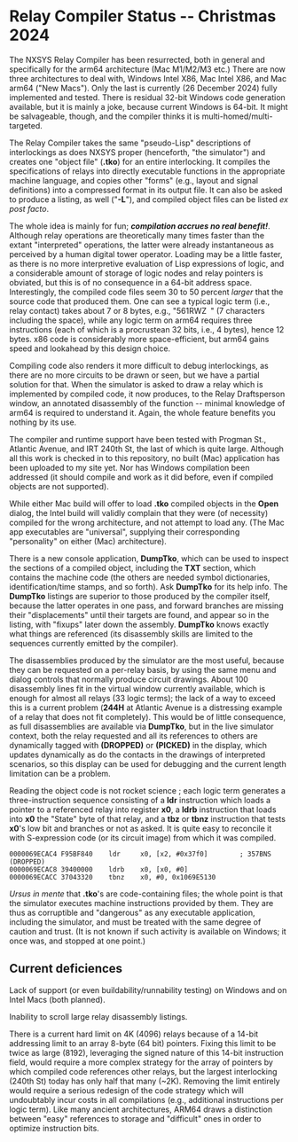 # Relay Compiler Status -- Christmas 2024

The NXSYS Relay Compiler has been resurrected, both in general and specifically for the arm64 architecture (Mac M1/M2/M3 etc.) 
There are now three architectures to deal with, Windows Intel X86, Mac Intel X86, and Mac arm64 ("New Macs"). Only the last is currently (26 December 2024) fully implemented and tested.  There is residual 32-bit Windows code generation available, but it is mainly a joke, because current Windows is 64-bit.  It might be salvageable, though, and the compiler thinks it is multi-homed/multi-targeted.

The Relay Compiler takes the same "pseudo-Lisp" descriptions of interlockings as does NXSYS proper (henceforth, "the simulator") and creates one "object file" (**.tko**) for an entire interlocking.  It compiles the specifications of relays into directly executable functions in the appropriate machine language, and copies other "forms" (e.g., layout and signal definitions) into a compressed format in its output file.  It can also be asked to produce a listing, as well ("**-L**"), and compiled object files can be
listed *ex post facto*.

The whole idea is mainly for fun; ***compilation accrues no real benefit!***.  Although relay operations are
theoretically many times faster than the extant "interpreted" operations, the latter were already instantaneous as perceived by a human digital tower operator.  Loading may be a little faster, as there is no more interpretive evaluation of Lisp expressions of logic, and a considerable amount of storage of logic nodes and relay pointers is obviated, but this is of no consequence in a 64-bit address space.  Interestingly, the compiled code files seem 30 to 50 percent *larger* that the source code that produced them. One can see a typical logic term (i.e., relay contact) takes about 7 or 8 bytes, e.g., "561RWZ<code>&nbsp;</code>" (7 characters including the space), while any logic term on arm64 requires three instructions (each of which is a procrustean 32 bits, i.e., 4 bytes), hence 12 bytes.  x86 code is considerably more space-efficient, but arm64 gains speed and lookahead by this design choice.

Compiling code also renders it more difficult to debug interlockings, as there are no more circuits to be drawn or seen, but we have a
partial solution for that.  When the simulator is asked to draw a relay which is implemented by compiled code, it now produces,
to the Relay Draftsperson window, an annotated disassembly of the function -- minimal knowledge of arm64 is required to understand it.  Again, the whole feature benefits you nothing by its use.

The compiler and runtime support have been tested with Progman St., Atlantic Avenue, and IRT 240th St, the last of which is quite large.  Although all this work is checked in to this repository, no built (Mac) application has been uploaded to my site yet. Nor has Windows compilation been addressed (it should compile and work as it did before, even if compiled objects are not supported).

While either Mac build will offer to load **.tko** compiled objects in the **Open** dialog, the Intel build will validly complain that they were (of necessity) compiled for the wrong architecture, and not attempt to load any.  (The Mac app executables are "universal", supplying their corresponding "personality" on either (Mac) architecture).

There is a new console application, **DumpTko**, which can be used to inspect the sections of a compiled object, including the **TXT**
section, which contains the machine code (the others are needed symbol dictionaries, identification/time stamps, and so forth).  Ask **DumpTko** for its help info. The **DumpTko** listings are superior to those produced by the compiler itself, because the latter operates in one pass, and forward branches are missing their "displacements" until their targets are found, and appear so in the listing, with "fixups" later down the assembly.  **DumpTko** knows exactly what things are referenced (its disassembly skills are limited to the sequences currently emitted by the compiler).

The disassemblies produced by the simulator are the most useful, because they can be requested on a per-relay basis, by using the same
menu and dialog controls that normally produce circuit drawings.  About 100 disassembly lines fit in the virtual window currently available, which is
enough for almost all relays (33 logic terms); the lack of a way to exceed this is a current problem (**244H** at Atlantic Avenue is a distressing example of a relay that does not fit completely).  This would be of little consequence, as full disassemblies are available via **DumpTko**, but in the live simulator context, both the relay requested and all its references to others are dynamically tagged with **(DROPPED)** or **(PICKED)** in the display, which updates dynamically as do the contacts in the drawings of interpreted scenarios, so this display can be used for debugging and the current length limitation can be a problem.

Reading the object code is not rocket science ; each logic term generates a three-instruction sequence consisting of a **ldr** instruction which loads a pointer to a referenced relay into register **x0**, a **ldrb** instruction that loads into **x0** the "State" byte of that relay, and a **tbz** or **tbnz** instruction that tests **x0**'s low bit and branches or not as asked. It is quite easy to reconcile it with S-expression code (or its circuit image) from which it was compiled.

    0000069ECAC4 F95BF840    ldr     x0, [x2, #0x37f0]        ; 357BNS  (DROPPED)
    0000069ECAC8 39400000    ldrb    x0, [x0, #0]
    0000069ECACC 37043320    tbnz    x0, #0, 0x1069E5130

*Ursus in mente* that **.tko**'s are code-containing files; the whole point is that the simulator executes machine instructions provided by them.  They are thus as corruptible and "dangerous" as any executable application, including the simulator, and must be treated with the same degree of caution and trust.  (It is not known if such activity is available on Windows; it once was, and stopped at one point.)

## Current deficiences

Lack of support (or even buildability/runnability testing) on Windows and on Intel Macs (both planned).

Inability to scroll large relay disassembly listings.

There is a current hard limit on 4K (4096) relays because of a 14-bit addressing limit to an array 8-byte (64 bit) pointers. Fixing this limit to be twice as large (8192), leveraging the signed nature of this 14-bit instruction field, would require a more complex strategy for the array of pointers by which compiled code references other relays, but the largest interlocking (240th St) today has only half that many (~2K).  Removing the limit entirely would require a serious redesign of the code strategy which will undoubtably incur costs in all compilations (e.g., additional instructions per logic term).  Like many ancient architectures, ARM64 draws a distinction between "easy" references to storage and "difficult" ones in order to optimize instruction bits.
